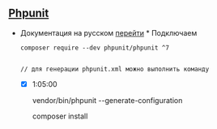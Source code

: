 ## [Phpunit](https://phpunit.de/getting-started/phpunit-7.html)
 
  - Документация на русском [перейти](https://phpunit.readthedocs.io/ru/latest/)
        * Подключаем
                    
        composer require --dev phpunit/phpunit ^7
    
    
        // для генерации phpunit.xml можно выполнить команду
    
    - [x] 1:05:00
    
        
        vendor/bin/phpunit --generate-configuration
        
        composer install
    
 